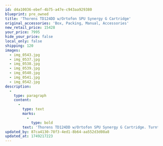 ```yaml
---
id: d4a10036-ebef-4b75-a47e-c943aa929380
blueprint: pre_owned
title: 'Thorens TD124DD w/Ortofon SPU Synergy G Cartridge'
original_accessories: 'Box, Packing, Manual, Accessories'
new_retail_price: 15428
your_price: 7995
hide_your_price: false
local_only: false
shipping: 120
images:
  - img_0543.jpg
  - img_0537.jpg
  - img_0538.jpg
  - img_0539.jpg
  - img_0540.jpg
  - img_0541.jpg
  - img_0542.jpg
description:
  -
    type: paragraph
    content:
      -
        type: text
        marks:
          -
            type: bold
        text: 'Thorens TD124DD w/Ortofon SPU Synergy G Cartridge. Turntable is in excellent physical and functional condition with original box, packing and accessories. Cartridge has well under 100 hours on it and is a perfect match for the table/arm. Table and cartridge sold as new for $15,428.00'
updated_by: 87ca4130-78f3-4ed1-8b64-aa552d3d08a8
updated_at: 1749217223
---
```

